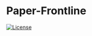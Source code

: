 # Paper-Frontline
[![License](https://img.shields.io/badge/license-Apache%202-green.svg)](https://www.apache.org/licenses/LICENSE-2.0)
